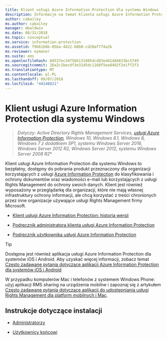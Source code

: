 ```yaml
---
title: Klient usługi Azure Information Protection dla systemu Windows
description: Informacje na temat klienta usługi Azure Information Protection dla systemu Windows. Ten bezpłatny, dostępny do pobrania klient jest przeznaczony dla organizacji chcących klasyfikować i chronić dokumenty oraz wiadomości e-mail.
author: cabailey
ms.author: cabailey
manager: mbaldwin
ms.date: 08/31/2018
ms.topic: conceptual
ms.service: information-protection
ms.assetid: f9b61b6b-05ba-4422-b8b0-cd20af774a2b
ms.reviewer: eymanor
ms.suite: ems
ms.openlocfilehash: 8d537ec34756b131805dcd83edd1d4b833bc5749
ms.sourcegitcommit: 26a2c1becdf3e3145dc1168f5ea8492f2e1ff2f3
ms.translationtype: MT
ms.contentlocale: pl-PL
ms.lasthandoff: 09/07/2018
ms.locfileid: "44148821"
---
```

# <a name="azure-information-protection-client-for-windows"></a>Klient usługi Azure Information Protection dla systemu Windows

>*Dotyczy: Active Directory Rights Management Services, [usługi Azure Information Protection](https://azure.microsoft.com/pricing/details/information-protection), Windows 10, Windows 8.1, Windows 8, Windows 7 z dodatkiem SP1, systemu Windows Server 2016, Windows Server 2012 R2, Windows Server 2012, systemu Windows Server 2008 R2**

Klient usługi Azure Information Protection dla systemu Windows to bezpłatny, dostępny do pobrania produkt przeznaczony dla organizacji korzystających z usługi [Azure Information Protection](../what-is-information-protection.md) do klasyfikowania i ochrony dokumentów oraz wiadomości e-mail lub korzystających z usługi Rights Management do ochrony swoich danych. Klient jest również wyposażony w przeglądarkę dla organizacji, które nie mają własnej infrastruktury ochrony informacji, ale chcą korzystać z treści chronionych przez inne organizacje używające usługi Rights Management firmy Microsoft.

- [Klient usługi Azure Information Protection: historia wersji](client-version-release-history.md)

- [Podręcznik administratora klienta usługi Azure Information Protection](client-admin-guide.md)

- [Podręcznik użytkownika usługi Azure Information Protection](client-user-guide.md)

> [!TIP]
> Dostępna jest również aplikacja usługi Azure Information Protection dla systemów iOS i Android. Aby uzyskać więcej informacji, zobacz temat [Często zadawane pytania dotyczące aplikacji Azure Information Protection dla systemów iOS i Android](mobile-app-faq.md )
> 
> W przypadku komputerów Mac i telefonów z systemem Windows Phone: użyj aplikacji RMS sharing na urządzenia mobilne i zapoznaj się z artykułem [Często zadawane pytania dotyczące aplikacji do udostępniania usługi Rights Management dla platform mobilnych i Mac](http://technet.microsoft.com/dn451248).

## <a name="install-instructions"></a>Instrukcje dotyczące instalacji

- [Administratorzy](client-admin-guide-install.md)

- [Użytkownicy końcowi](install-client-app.md)



